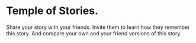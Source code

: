 # Temple of Stories.

Share your story with your friends. Invite them to learn how they remember this story. And compare your own and your friend versions of this story.
